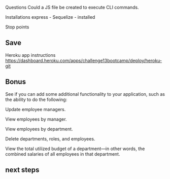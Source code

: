 Questions
Could a JS file be created to execute CLI commands.

Installations
express -
Sequelize - installed

Stop points

## Save

Heroku app instructions
https://dashboard.heroku.com/apps/challenge13bootcamp/deploy/heroku-git

## Bonus

See if you can add some additional functionality to your application, such as the ability to do the following:

Update employee managers.

View employees by manager.

View employees by department.

Delete departments, roles, and employees.

View the total utilized budget of a department—in other words, the combined salaries of all employees in that department.


## next steps
